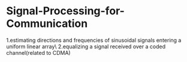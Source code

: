 # Signal-Processing-for-Communication
1.estimating directions and frequencies of sinusoidal signals entering a uniform linear array\\
2.equalizing a signal received over a coded channel(related to CDMA)
